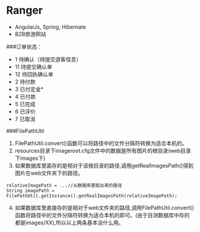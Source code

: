 # Ranger
+ AngularJs, Spring, Hibernate
+ B2B旅游网站

###订单状态：
+ 1 待确认（待提交游客信息）
+ 11 待提交确认单
+ 12 待回执确认单
+ 2 待付款
+ 3 已付定金*
+ 4 已付款
+ 5 已完成
+ 6 已评价
+ 7 已取消

###FilePathUtil
1. FilePathUtil.convert()函数可以将路径中的文件分隔符转换为适合本机的。
2. resources目录下imageroot.cfg文件中的数据是所有图片的根目录(web目录下images下)
3. 如果数据库里面存的是相对于该根目录的路径,调用getRealImagesPath()得到图片在web文件夹下的路径。

```
relativeImagePath = ...//从数据库里取出来的路径 
String imagePath = FilePathUtil.getInstance().getRealImagesPath(relativeImagePath);
```

4. 如果数据库里直接存的是相对于web文件夹的路径,调用FilePathUtil.convert()函数将路径中的文件分隔符转换为适合本机的即可。(由于目测数据库中存的都是images/XX),所以以上两条基本没什么用。

